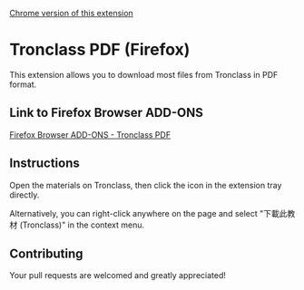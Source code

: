 [Chrome version of this extension](https://chrome.google.com/webstore/detail/hfnbdhdncoploidiifmbpenakollmggg)

# Tronclass PDF (Firefox)

This extension allows you to download most files from Tronclass in PDF format.

## Link to Firefox Browser ADD-ONS
[Firefox Browser ADD-ONS - Tronclass PDF](https://addons.mozilla.org/en-US/firefox/addon/tronclass-pdf-%E5%8E%9Ficlass-get-pdf/)

## Instructions
Open the materials on Tronclass, then click the icon in the extension tray directly.

Alternatively, you can right-click anywhere on the page and select "下載此教材 (Tronclass)" in the context menu.

## Contributing
Your pull requests are welcomed and greatly appreciated!